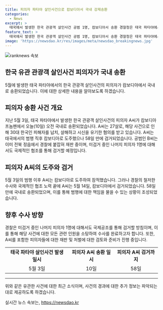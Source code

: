 ```yaml
---
title: 피의자 파타야 살인사건으로 캄보디아서 국내 강제송환
categories:
  - News
excerpt: >
  태국에서 발생한 한국 관광객 살인사건 공범 1명, 캄보디아서 송환 경찰청은 태국 파타야에서 발생한 한국 관광객 살인사건의 공범 중 한 명을 캄보디아에서 국내 송환했다고 밝혔다. 27살 A씨는 5월 3일 한국인 공범 2명과 함께 한국인 피해자를 납치하고 살해한 혐의를 받고 있으며, A씨를 포함한 공범 중 1명이 아직 해외 도피 중이라고 경찰은 밝혔다.
feature_text: >
  태국에서 발생한 한국 관광객 살인사건 공범 1명, 캄보디아서 송환 경찰청은 태국 파타야에서 발생한 한국 관광객 살인사건의 공범 중 한 명을 캄보디아에서 국내 송환했다고 밝혔다. 27살 A씨는 5월 3일 한국인 공범 2명과 함께 한국인 피해자를 납치하고 살해한 혐의를 받고 있으며, A씨를 포함한 공범 중 1명이 아직 해외 도피 중이라고 경찰은 밝혔다.
image: 'https://newsdao.kr/res/images/meta/newsdao_breakingnews.jpg'
---
```


<p><img src="https://newsdao.kr/res/images/meta/newsdao_breakingnews.jpg" alt="ranknews 속보" /></p>

<h2 data-ke-size="size26">한국 유관 관광객 살인사건 피의자가 국내 송환</h2>

<p data-ke-size="size16">5월에 발생한 태국 파타야에서의 한국 관광객 살인사건의 피의자가 캄보디아에서 국내로 송환되었습니다. 이에 대한 상세한 내용을 알아보도록 하겠습니다.</p>

<h2 data-ke-size="size24">피의자 송환 사건 개요</h2>

<p data-ke-size="size16">지난 5월 3일, 태국 파타야에서 발생한 한국 관광객 살인사건의 피의자 A씨가 캄보디아 프놈펜에서 오늘(10일) 오전 국내로 송환되었습니다. A씨는 27살로, 해당 사건으로 인해 30대 한국인 피해자를 납치, 살해하고 시신을 유기한 혐의를 받고 있습니다. A씨는 태국에서의 범행 직후 캄보디아로 도주했으나 58일 만에 검거되었습니다. 공범인 B씨는 이미 전북 정읍에서 경찰에 붙잡혀 재판 중이며, 미검거 중인 나머지 피의자 1명에 대해서도 국제적인 협조를 통해 검거할 예정입니다.</p>

<h2 data-ke-size="size24">피의자 A씨의 도주와 검거</h2>

<p data-ke-size="size16">5월 3일의 범행 이후 A씨는 캄보디아로 도주하여 잠적했습니다. 그러나 경찰의 철저한 수사와 국제적인 협조 노력 끝에 A씨는 5월 14일, 캄보디아에서 검거되었습니다. 58일 만에 국내로 송환되었으며, 이를 통해 범행에 대한 책임을 물을 수 있는 상황이 조성되었습니다.</p>

<h2 data-ke-size="size24">향후 수사 방향</h2>

<p data-ke-size="size16">경찰은 미검거 중인 나머지 피의자 1명에 대해서도 국제공조를 통해 검거할 방침이며, 이를 통해 해당 사건에 대한 모든 관련 인원을 소탕하여 수사를 완료하고자 합니다. 또한, A씨를 포함한 피의자들에 대한 재판 및 처벌에 대한 검토와 준비가 진행 중입니다.</p>

<table>
  <tr>
    <td style="text-align: center; height: 17px;"><b>태국 파타야 살인사건 발생 일시</b></td>
    <td style="text-align: center; height: 17px;"><b>피의자 A씨 송환 일시</b></td>
    <td style="text-align: center; height: 17px;"><b>피의자 A씨 검거까지</b></td>
  </tr>
  <tr>
    <td style="text-align: center;">5월 3일</td>
    <td style="text-align: center;">10일</td>
    <td style="text-align: center;">58일</td>
  </tr>
</table>

<hr>

<p data-ke-size="size16">위와 같은 유관한 사건에 대한 최근 소식이며, 사건의 경과에 대한 추가 정보는 파악되는 대로 제공하도록 하겠습니다. </p>
실시간 뉴스 속보는, <a href="https://newsdao.kr" rel="dofollow">https://newsdao.kr</a>


